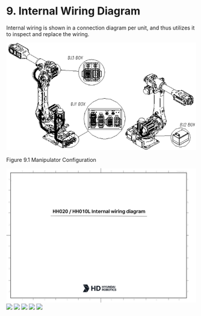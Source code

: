 ﻿# 9. Internal Wiring Diagram



Internal wiring is shown in a connection diagram per unit, and thus utilizes it to inspect and replace the wiring.

![](../_assets/그림_10.1_본체_부품_배치.png)

Figure 9.1 Manipulator Configuration


![](../_assets/기내배선도.png)
![](../_assets/기내배선도2.png)
![](../_assets/기내배선도3.png)
![](../_assets/기내배선도4.png)
![](../_assets/기내배선도5.png)
![](../_assets/기내배선도6.png)
